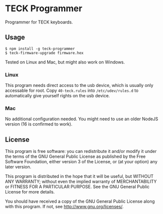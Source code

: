 # TECK Programmer
Programmer for TECK keyboards.

## Usage

```
$ npm install -g teck-programmer
$ teck-firmware-upgrade firmware.hex
```

Tested on Linux and Mac, but might also work on Windows.

### Linux

This program needs direct access to the usb device, which is usually only accessable for root.
Copy `40-teck.rules` into `/etc/udev/rules.d` to automatically give yourself rights on the usb device.

### Mac

No additional configuration needed. You might need to use an older NodeJS version (16 is confirmed to work).

## License

This program is free software: you can redistribute it and/or modify
it under the terms of the GNU General Public License as published by
the Free Software Foundation, either version 3 of the License, or
(at your option) any later version.

This program is distributed in the hope that it will be useful,
but WITHOUT ANY WARRANTY; without even the implied warranty of
MERCHANTABILITY or FITNESS FOR A PARTICULAR PURPOSE. See the
GNU General Public License for more details.

You should have received a copy of the GNU General Public License
along with this program. If not, see http://www.gnu.org/licenses/.
